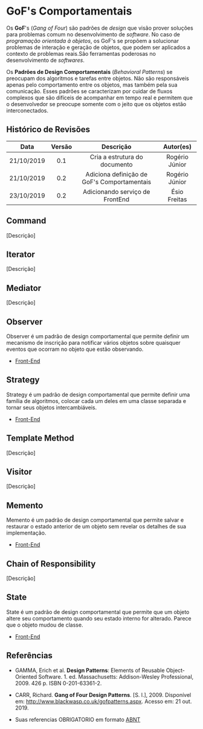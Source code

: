 # GoF's Comportamentais

Os **GoF**'s (*Gang of Four*) são padrões de *design* que visão prover soluções para problemas comum no desenvolvimento de *software*. No caso de *programação orientada à objetos*, os GoF's se propõem a solucionar problemas de interação e geração de objetos, que podem ser aplicados a contexto de problemas reais.São ferramentas poderosas no desenvolvimento de *softwares*.

Os **Padrões de Design Comportamentais** (*Behavioral Patterns*) se preocupam dos algoritmos e tarefas entre objetos. Não são responsáveis apenas pelo comportamento entre os objetos, mas também pela sua comunicação. Esses padrões se caracterizam por cuidar de fluxos complexos que são difíceis de acompanhar em tempo real e permitem que o desenvolvedor se preocupe somente com o jeito que os objetos estão interconectados.

## Histórico de Revisões

|    Data    | Versão |                  Descrição                  |   Autor(es)    |
| :--------: | :----: | :-----------------------------------------: | :------------: |
| 21/10/2019 |  0.1   |        Cria a estrutura do documento        | Rogério Júnior |
| 21/10/2019 |  0.2   | Adiciona definição de GoF's Comportamentais | Rogério Júnior |
| 23/10/2019 |  0.2   | Adicionando serviço de FrontEnd | Ésio Freitas |

## Command
[Descrição]

## Iterator

[Descrição]

## Mediator

[Descrição]

## Observer

Observer é um padrão de design comportamental que permite definir um mecanismo de inscrição para notificar vários objetos sobre quaisquer eventos que ocorram no objeto que estão observando.

- [Front-End](docs/DS/dinamica-e-seminario-4-b/servicos/front.md#Observer)


## Strategy

Strategy é um padrão de design comportamental que permite definir uma família de algoritmos, colocar cada um deles em uma classe separada e tornar seus objetos intercambiáveis.

- [Front-End](docs/DS/dinamica-e-seminario-4-b/servicos/front.md#Strategy)

## Template Method

[Descrição]

## Visitor

[Descrição]

## Memento

Memento é um padrão de design comportamental que permite salvar e restaurar o estado anterior de um objeto sem revelar os detalhes de sua implementação.

- [Front-End](docs/DS/dinamica-e-seminario-4-b/servicos/front.md#Memento)

## Chain of Responsibility

[Descrição]

## State 

State é um padrão de design comportamental que permite que um objeto altere seu comportamento quando seu estado interno for alterado. Parece que o objeto mudou de classe.

- [Front-End](docs/DS/dinamica-e-seminario-4-b/servicos/front.md#State)

## Referências

- GAMMA, Erich et al. **Design Patterns**: Elements of Reusable Object-Oriented Software. 1. ed. Massachusetts: Addison-Wesley Professional, 2009. 426 p. ISBN 0-201-63361-2.

- CARR, Richard. **Gang of Four Design Patterns**. [S. l.], 2009. Disponível em: http://www.blackwasp.co.uk/gofpatterns.aspx. Acesso em: 21 out. 2019.

- Suas referencias OBRIGATORIO em formato [ABNT](https://referenciabibliografica.net/a/pt-br/ref/abnt)
